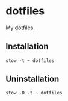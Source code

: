 # dotfiles

My dotfiles.

## Installation

```
stow -t ~ dotfiles
```

## Uninstallation

```
stow -D -t ~ dotfiles
```

